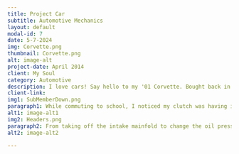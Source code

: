 ```yaml
---
title: Project Car
subtitle: Automotive Mechanics
layout: default
modal-id: 7
date: 5-7-2024
img: Corvette.png
thumbnail: Corvette.png
alt: image-alt
project-date: April 2014
client: My Soul
category: Automotive
description: I love cars! Say hello to my '01 Corvette. Bought back in January 2021, I've stay busy maintaining and upgrading this beauty.
client-link: 
img1: SubMemberDown.png
paragraph1: While commuting to school, I noticed my clutch was having issues with staying disengaged when actuated. Following normal troubleshoooting procedure, I started with the easiest solutions first. No luck with a fluid bleed. Changing the master cylinder didnt solve the problem. From here, the only possile culprit was the slave cylinfer, which in order to get to, I needed to remove the rear subframe/transaxle assembly and slide the torque-tube away from the backside of the motor. From here, I was able to swap out the part and change the clutch and flywheel, since I really didn't feel like doing this again anytime soon. After spending my entire spring break on my back in the driveway, my transmission never felt so smooth. 
alt1: image-alt1
img2: Headers.png
paragraph2: From taking off the intake mainfold to change the oil pressure sensor to jacking up the motor for enough space to slide in long tube headers, working on this car keeps me thinking critically.
alt2: image-alt2

---
```

